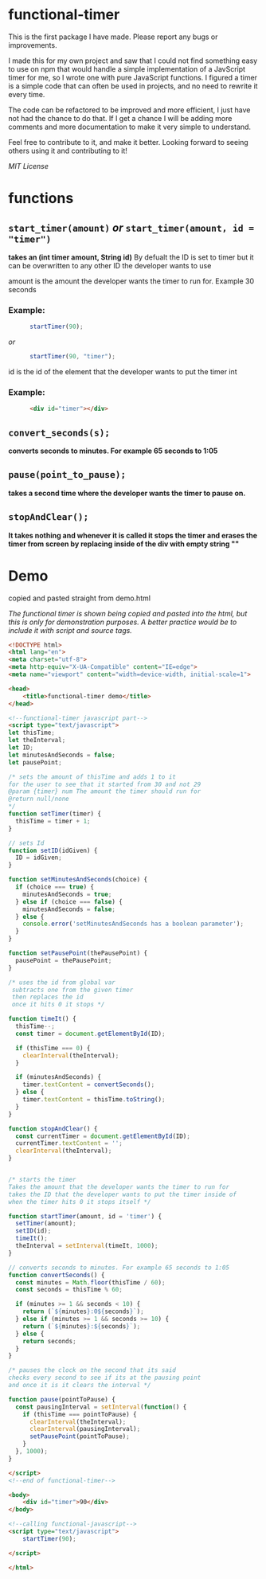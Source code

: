 # functional-timer

This is the first package I have made. Please report any bugs or improvements.

I made this for my own project and saw that I could not find something easy to use on npm that would handle a simple implementation of a JavScript timer for me, so I wrote one with pure JavaScript functions. I figured a timer is a simple code that can often be used in projects, and no need to rewrite it every time.

The code can be refactored to be improved and more efficient, I just have not had the chance to do that. If I get a chance I will be adding more comments and more documentation to make it very simple to understand. 

Feel free to contribute to it, and make it better. Looking forward to seeing others using it and contributing to it!

*MIT License*

# functions

## ```start_timer(amount)``` *or* ```start_timer(amount, id = "timer")```


**takes an (int timer amount, String id)**
By defualt the ID is set to timer but it can be overwritten to any other ID the developer wants to use

amount is the amount the developer wants the timer to run for. Example 30 seconds
### Example:
```javascript
      startTimer(90);
```
*or*

```javascript
      startTimer(90, "timer");
```

id is the id of the element that the developer wants to put the timer int
### Example:
```html
      <div id="timer"></div>
```

## ```convert_seconds(s);```
**converts seconds to minutes. For example 65 seconds to 1:05**

## ```pause(point_to_pause);```
**takes a second time where the developer wants the timer to pause on.**

## ```stopAndClear();```
**It takes nothing and whenever it is called it stops the timer and erases the timer from screen by replacing inside of the div with empty string ""**

# Demo
copied and pasted straight from demo.html

*The functional timer is shown being copied and pasted into the html, but this is only for demonstration purposes.
A better practice would be to include it with script and source tags.*

```html
<!DOCTYPE html>
<html lang="en">
<meta charset="utf-8">
<meta http-equiv="X-UA-Compatible" content="IE=edge">
<meta name="viewport" content="width=device-width, initial-scale=1">

<head>
    <title>functional-timer demo</title>
</head>

<!--functional-timer javascript part-->
<script type="text/javascript">
let thisTime;
let theInterval;
let ID;
let minutesAndSeconds = false;
let pausePoint;

/* sets the amount of thisTime and adds 1 to it
for the user to see that it started from 30 and not 29
@param {timer} num The amount the timer should run for
@return null/none
*/
function setTimer(timer) {
  thisTime = timer + 1;
}

// sets Id
function setID(idGiven) {
  ID = idGiven;
}

function setMinutesAndSeconds(choice) {
  if (choice === true) {
    minutesAndSeconds = true;
  } else if (choice === false) {
    minutesAndSeconds = false;
  } else {
    console.error('setMinutesAndSeconds has a boolean parameter');
  }
}

function setPausePoint(thePausePoint) {
  pausePoint = thePausePoint;
}

/* uses the id from global var
 subtracts one from the given timer
 then replaces the id
 once it hits 0 it stops */

function timeIt() {
  thisTime--;
  const timer = document.getElementById(ID);

  if (thisTime === 0) {
    clearInterval(theInterval);
  }

  if (minutesAndSeconds) {
    timer.textContent = convertSeconds();
  } else {
    timer.textContent = thisTime.toString();
  }
}

function stopAndClear() {
  const currentTimer = document.getElementById(ID);
  currentTimer.textContent = '';
  clearInterval(theInterval);
}


/* starts the timer
Takes the amount that the developer wants the timer to run for
takes the ID that the developer wants to put the timer inside of
when the timer hits 0 it stops itself */

function startTimer(amount, id = 'timer') {
  setTimer(amount);
  setID(id);
  timeIt();
  theInterval = setInterval(timeIt, 1000);
}

// converts seconds to minutes. For example 65 seconds to 1:05
function convertSeconds() {
  const minutes = Math.floor(thisTime / 60);
  const seconds = thisTime % 60;

  if (minutes >= 1 && seconds < 10) {
    return (`${minutes}:0${seconds}`);
  } else if (minutes >= 1 && seconds >= 10) {
    return (`${minutes}:${seconds}`);
  } else {
    return seconds;
  }
}

/* pauses the clock on the second that its said
checks every second to see if its at the pausing point
and once it is it clears the interval */

function pause(pointToPause) {
  const pausingInterval = setInterval(function() {
    if (thisTime === pointToPause) {
      clearInterval(theInterval);
      clearInterval(pausingInterval);
      setPausePoint(pointToPause);
    }
  }, 1000);
}

</script>
<!--end of functional-timer-->

<body>
    <div id="timer">90</div>
</body>

<!--calling functional-javascript-->
<script type="text/javascript">
    startTimer(90);

</script>

</html>

```
